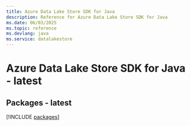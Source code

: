 ```yaml
---
title: Azure Data Lake Store SDK for Java
description: Reference for Azure Data Lake Store SDK for Java
ms.date: 06/03/2025
ms.topic: reference
ms.devlang: java
ms.service: datalakestore
---
```

# Azure Data Lake Store SDK for Java - latest
## Packages - latest
[!INCLUDE [packages](data-lake-store-index.md)]